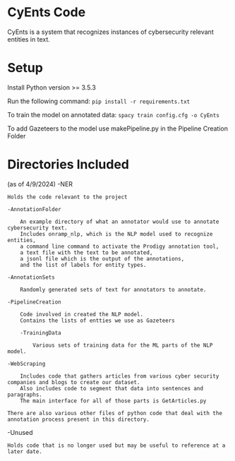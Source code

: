 # CyEnts Code
CyEnts is a system that recognizes instances of cybersecurity relevant entities in text.

# Setup
Install Python version >= 3.5.3

Run the following command:
    `pip install -r requirements.txt`

To train the model on annotated data:
    `spacy train config.cfg -o CyEnts`

To add Gazeteers to the model use makePipeline.py in the Pipeline Creation Folder

# Directories Included
(as of 4/9/2024)
-NER

    Holds the code relevant to the project

    -AnnotationFolder

        An example directory of what an annotator would use to annotate cybersecurity text.
        Includes onramp_nlp, which is the NLP model used to recognize entities,
        a command line command to activate the Prodigy annotation tool,
        a text file with the text to be annotated, 
        a jsonl file which is the output of the annotations,
        and the list of labels for entity types.

    -AnnotationSets

        Randomly generated sets of text for annotators to annotate.

    -PipelineCreation

        Code involved in created the NLP model.
        Contains the lists of entties we use as Gazeteers

        -TrainingData

            Various sets of training data for the ML parts of the NLP model.

    -WebScraping

        Includes code that gathers articles from various cyber security companies and blogs to create our dataset.
        Also includes code to segment that data into sentences and paragraphs.
        The main interface for all of those parts is GetArticles.py

    There are also various other files of python code that deal with the annotation process present in this directory.

-Unused

    Holds code that is no longer used but may be useful to reference at a later date.
